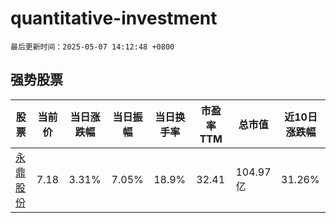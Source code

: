 # quantitative-investment

`最后更新时间：2025-05-07 14:12:48 +0800`

## 强势股票

|股票|当前价|当日涨跌幅|当日振幅|当日换手率|市盈率TTM|总市值|近10日涨跌幅|
|----|----|----|----|----|----|----|----|
|[永鼎股份](https://xueqiu.com/S/SH600105)|7.18|3.31%|7.05%|18.9%|32.41|104.97亿|31.26%|
